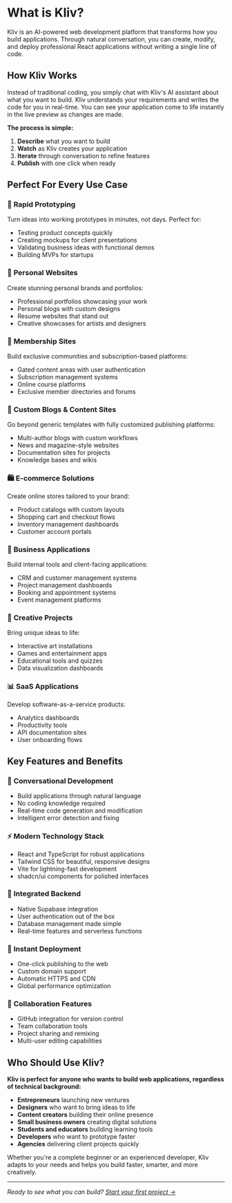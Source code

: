 # What is Kliv?

Kliv is an AI-powered web development platform that transforms how you build applications. Through natural conversation, you can create, modify, and deploy professional React applications without writing a single line of code.

## How Kliv Works

Instead of traditional coding, you simply chat with Kliv's AI assistant about what you want to build. Kliv understands your requirements and writes the code for you in real-time. You can see your application come to life instantly in the live preview as changes are made.

**The process is simple:**
1. **Describe** what you want to build
2. **Watch** as Kliv creates your application
3. **Iterate** through conversation to refine features
4. **Publish** with one click when ready

## Perfect For Every Use Case

### 🚀 **Rapid Prototyping**
Turn ideas into working prototypes in minutes, not days. Perfect for:
- Testing product concepts quickly
- Creating mockups for client presentations
- Validating business ideas with functional demos
- Building MVPs for startups

### 👤 **Personal Websites**
Create stunning personal brands and portfolios:
- Professional portfolios showcasing your work
- Personal blogs with custom designs
- Resume websites that stand out
- Creative showcases for artists and designers

### 🔐 **Membership Sites**
Build exclusive communities and subscription-based platforms:
- Gated content areas with user authentication
- Subscription management systems
- Online course platforms
- Exclusive member directories and forums

### 📝 **Custom Blogs & Content Sites**
Go beyond generic templates with fully customized publishing platforms:
- Multi-author blogs with custom workflows
- News and magazine-style websites
- Documentation sites for projects
- Knowledge bases and wikis

### 🛍️ **E-commerce Solutions**
Create online stores tailored to your brand:
- Product catalogs with custom layouts
- Shopping cart and checkout flows
- Inventory management dashboards
- Customer account portals

### 🏢 **Business Applications**
Build internal tools and client-facing applications:
- CRM and customer management systems
- Project management dashboards
- Booking and appointment systems
- Event management platforms

### 🎨 **Creative Projects**
Bring unique ideas to life:
- Interactive art installations
- Games and entertainment apps
- Educational tools and quizzes
- Data visualization dashboards

### 📊 **SaaS Applications**
Develop software-as-a-service products:
- Analytics dashboards
- Productivity tools
- API documentation sites
- User onboarding flows

## Key Features and Benefits

### 🤖 **Conversational Development**
- Build applications through natural language
- No coding knowledge required
- Real-time code generation and modification
- Intelligent error detection and fixing

### ⚡ **Modern Technology Stack**
- React and TypeScript for robust applications
- Tailwind CSS for beautiful, responsive designs
- Vite for lightning-fast development
- shadcn/ui components for polished interfaces

### 🔧 **Integrated Backend**
- Native Supabase integration
- User authentication out of the box
- Database management made simple
- Real-time features and serverless functions

### 🚀 **Instant Deployment**
- One-click publishing to the web
- Custom domain support
- Automatic HTTPS and CDN
- Global performance optimization

### 👥 **Collaboration Features**
- GitHub integration for version control
- Team collaboration tools
- Project sharing and remixing
- Multi-user editing capabilities

## Who Should Use Kliv?

**Kliv is perfect for anyone who wants to build web applications, regardless of technical background:**

- **Entrepreneurs** launching new ventures
- **Designers** who want to bring ideas to life
- **Content creators** building their online presence
- **Small business owners** creating digital solutions
- **Students and educators** building learning tools
- **Developers** who want to prototype faster
- **Agencies** delivering client projects quickly

Whether you're a complete beginner or an experienced developer, Kliv adapts to your needs and helps you build faster, smarter, and more creatively.

---

*Ready to see what you can build? [Start your first project →](/getting-started/first-website)*